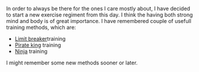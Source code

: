 In order to always be there for the ones I care mostly about,
I have decided to start a new exercise regiment from this day.
I think the having both strong mind and body is of great importance.
I have remembered couple of usefull training methods, which are:
- [Limit breaker](limit_breaker/limit_breaker.md)training
- [Pirate king](pirate_king/pirate_king.md) training
- [Ninja](ninja/ninja.md) training

I might remember some new methods sooner or later.